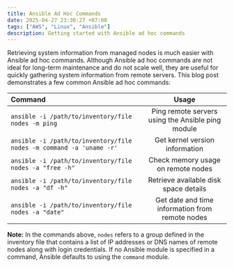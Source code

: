 ```yaml
---
title: Ansible Ad Hoc Commands
date: 2025-04-27 23:30:27 +07:00
tags: ["AWS", "Linux", "Ansible"]
description: Getting started with Ansible ad hoc commands
---
```


Retrieving system information from managed nodes is much easier with Ansible ad hoc commands. Although Ansible ad hoc commands are not ideal for long-term maintenance and do not scale well, they are useful for quickly gathering system information from remote servers. This blog post demonstrates a few common Ansible ad hoc commands:

| Command      									| Usage 	  									  		| 
| :---        									|    :----:   									  		| 
| `ansible -i /path/to/inventory/file nodes -m ping`      				    | Ping remote servers using the Ansible ping module     |
| `ansible -i /path/to/inventory/file nodes -m command -a 'uname -r'`        | Get kernel version information                        |
| `ansible -i /path/to/inventory/file nodes -a "free -h"`                    | Check memory usage on remote nodes				        |
| `ansible -i /path/to/inventory/file nodes -a "df -h"`                      | Retrieve available disk space details 			        |
| `ansible -i /path/to/inventory/file nodes -a "date"`                       | Get date and time information from remote nodes 	    |

 **Note:** In the commands above, `nodes` refers to a group defined in the inventory file that contains a list of IP addresses or DNS names of remote nodes along with login credentials. If no Ansible module is specified in a command, Ansible defaults to using the `command` module.
